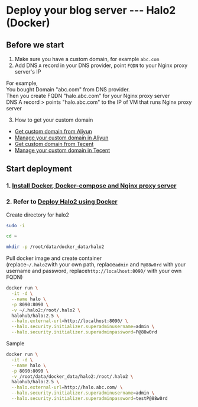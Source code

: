 # Deploy your blog server --- Halo2 (Docker)

## Before we start
1. Make sure you have a custom domain, for example `abc.com`
2. Add DNS `A` record in your DNS provider, point `FQDN` to your Nginx proxy server's IP

For example, <br>
You bought Domain "abc.com" from DNS provider. <br>
Then you create FQDN "halo.abc.com" for your Nginx proxy server <br>
DNS A record > points "halo.abc.com" to the IP of VM that runs Nginx proxy server

3. How to get your custom domain
* [Get custom domain from Aliyun](https://wanwang.aliyun.com/domain/)
* [Manage your custom domain in Aliyun](https://account.aliyun.com/login/login.htm?oauth_callback=http%3A%2F%2Fdc.console.aliyun.com%2Fnext%2Findex%3Fspm%3D5176.2020520207.recommends.ddomain.606c4c12SpdlTJ#/domain/list/all-domain)
* [Get custom domain from Tecent](https://cloud.tencent.com/act/pro/domain_sales?fromSource=gwzcw.6927084.6927084.6927084&utm_medium=cpc&utm_id=gwzcw.6927084.6927084.6927084&bd_vid=11313871833741623980)
* [Manage your custom domain in Tecent](https://cloud.tencent.com/login?s_url=https%3A%2F%2Fconsole.cloud.tencent)

## Start deployment
### 1. [Install Docker, Docker-compose and Nginx proxy server](https://github.com/guguji666666/Docker)
### 2. Refer to [Deploy Halo2 using Docker](https://docs.halo.run/getting-started/install/docker/)

Create directory for halo2
```sh
sudo -i
```
```sh
cd ~
```
```sh
mkdir -p /root/data/docker_data/halo2
```

Pull docker image and create container <br>
(replace`~/.halo2`with your own path, replace`admin` and `P@88w0rd` with your username and password, replace`http://localhost:8090/` with your own FQDN)
```sh
docker run \
  -it -d \
  --name halo \
  -p 8090:8090 \
  -v ~/.halo2:/root/.halo2 \
  halohub/halo:2.5 \
  --halo.external-url=http://localhost:8090/ \
  --halo.security.initializer.superadminusername=admin \
  --halo.security.initializer.superadminpassword=P@88w0rd
```

Sample 
```sh
docker run \
  -it -d \
  --name halo \
  -p 8090:8090 \
  -v /root/data/docker_data/halo2:/root/.halo2 \
  halohub/halo:2.5 \
  --halo.external-url=http://halo.abc.com/ \
  --halo.security.initializer.superadminusername=admin \
  --halo.security.initializer.superadminpassword=testP@88w0rd
```
  
